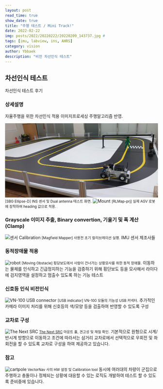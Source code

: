 ```yaml
---
layout: post
read_time: true
show_date: true
title: "주행 테스트 / Mini Track!"
date: 2022-02-22
img: posts/2022/20220222/20220209_143737.jpg # 
tags: [imu, labview, ins, AHRS]
category: vision
author: Ybbaek
description: "비전 차선인식 테스트"
---
```

## 차선인식 테스트
차선인식 테스트 후기

### 상세설명
자율주행을 위한 차선인식 적용 이미지프로세싱 주행알고리즘 반영.

![INS](./assets/img/posts/2022/20220222/20220209_143744.jpg)
<small>[SBG Ellipse-D] INS 센서 및 Dual antenna 테스트 화면.</small>
![Mount](./assets/img/posts/2011/20211124/SBG_Ellipse-D_scout-mini.jpg)
<small>[RLMap-prj] 실제 AGV 로봇에 장착하여 heading 값으로 적용.</small>

### Grayscale 이미지 추출, Binary convertion, 기울기 및 폭 계산 (Clamp)
![센서 Calibration](./assets/img/posts/2022/20211124/XSENS-calibration.png)
<small>[Magfield Mapper] 사용전 초기 칼리브레이션 실행.</small>
IMU 센서 제조사들 

### 동적장애물 적용
![ robot](./assets/img/posts/2022/20211124/20220210_obstacle.jpg)
<small>[Moving Obstacle] 횡당보도에서 사람이 건너가는 상황모사를 위한 동적 장애물.</small>
이동하는 물체를 인식하고 긴급정지하는 기능을 검증하기 위해 횡단보도 등을 모사해서 라이다에 검지영역을 설정하고 멈출수 있도록 하는 기능 테스트

### 신호등 인식 비전인식
![VN-100 USB connector](./assets/img/posts/2022/20211124/VN-100_USB-connector_1.jpg)
<small>[USB indicator] VN-100 모듈의 기능성 USB 커넥터.</small>
추가적인 카메라 이미지 처리를 위해 신호등의 색/모양 등을 검출하여 반영할 수 있도록 구성

### 교차로 구성
![The Next SRC](./assets/img/posts/2022/20211124/VN-100_hole.jpg)
<small>[The Next SRC](https://github.com/yunbum/SRC) 마운트 홀, 견고성 및 재질 확인.</small>
기본적으로 원형으로 시계/반시계 방향으로 이동하고 조건에 따라서는 삼거리 교차로에서 선택적으로 우회전 및 좌회전을 할 수 있도록 교차로 구성을 하여 제공하고 있습니다.

### 참고
![cartpole](./assets/img/posts/2022/20211124/VectorNav_tool.png)
<small>VectorNav 사의 HW 설정 및 Calibration tool  </small>
동시에 여러대의 차량이 군집으로 주행하고 충돌이나 정체되는 상황에 대응할 수 있는 로직도 개발하여 테스트 할 수 있도록 준비중에 있습니다.